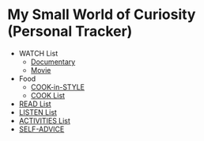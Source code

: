 # My Small World of Curiosity (Personal Tracker)

- WATCH List
   - [Documentary](https://github.com/hlltarakci/my_small_world_of_curiosity/blob/main/watchDocumentaryREADME.md)
   - [Movie](https://github.com/hlltarakci/my_small_world_of_curiosity/blob/main/watchMovieREADME.md)
- Food
   - [COOK-in-STYLE](https://github.com/hlltarakci/my_small_world_of_curiosity/tree/main/cook_in_style)
   - [COOK List](https://github.com/hlltarakci/my_small_world_of_curiosity/tree/main/cooking#my-cooking)
- [READ List](https://github.com/hlltarakci/my_small_world_of_curiosity/blob/main/readREADME.md)
- [LISTEN List](https://github.com/hlltarakci/my_small_world_of_curiosity/blob/main/listenREADME.md)
- [ACTIVITIES List](https://github.com/hlltarakci/my_small_world_of_curiosity/blob/main/activitiesREADME.md)
- [SELF-ADVICE](https://github.com/hlltarakci/my_small_world_of_curiosity/blob/main/selfAdviceREADME.md)



